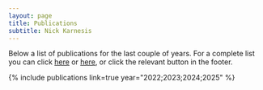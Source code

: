 ```yaml
---
layout: page
title: Publications
subtitle: Nick Karnesis
---
```


Below a list of publications for the last couple of years. For a complete list you can click [here](https://scholar.google.com/citations?user=HK9PpqUAAAAJ&hl=en&oi=ao) or [here](https://inspirehep.net/authors/1905896?ui-citation-summary=true), or click the relevant button in the footer.

{% include publications link=true year="2022;2023;2024;2025" %}
